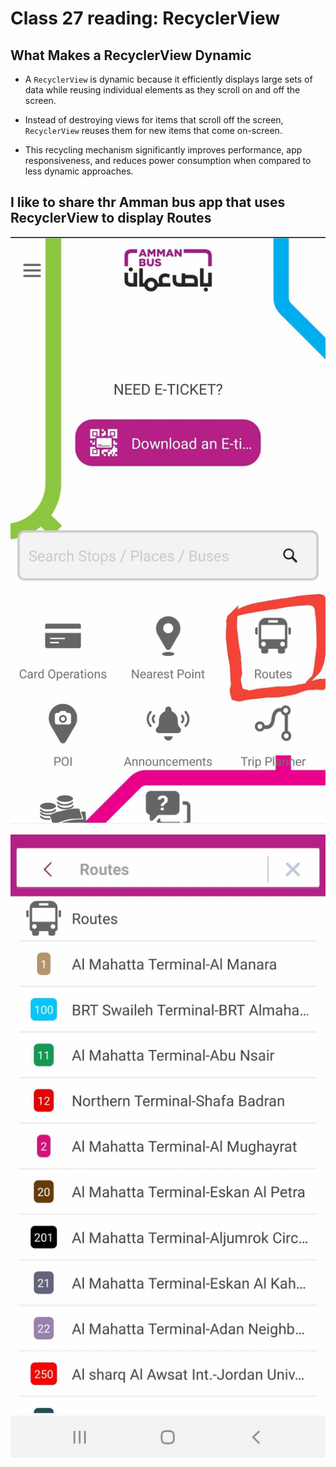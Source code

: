 # Class 27 reading: RecyclerView

## What Makes a RecyclerView Dynamic

- A `RecyclerView` is dynamic because it efficiently displays large sets of data while reusing individual elements as they scroll on and off the screen.

-  Instead of destroying views for items that scroll off the screen, `RecyclerView` reuses them for new items that come on-screen. 

- This recycling mechanism significantly improves performance, app responsiveness, and reduces power consumption when compared to less dynamic approaches.

## I like to share thr Amman bus app that uses RecyclerView to display Routes

![Amman-bus-Homepage](../../assets/pics/Amman-bus-Homepage.jpg)


![Amman-bus-RecyclerView](../../assets/pics/Amman-bus-RecyclerView.jpg)
